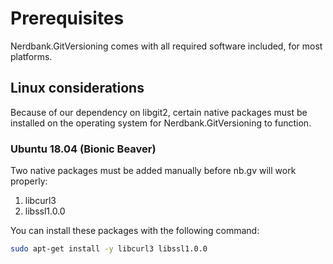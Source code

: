 # Prerequisites

Nerdbank.GitVersioning comes with all required software included, for most platforms.

## Linux considerations

Because of our dependency on libgit2, certain native packages must be installed
on the operating system for Nerdbank.GitVersioning to function.

### Ubuntu 18.04 (Bionic Beaver)

Two native packages must be added manually before nb.gv will work properly:

1. libcurl3
1. libssl1.0.0

You can install these packages with the following command:

```sh
sudo apt-get install -y libcurl3 libssl1.0.0
```
